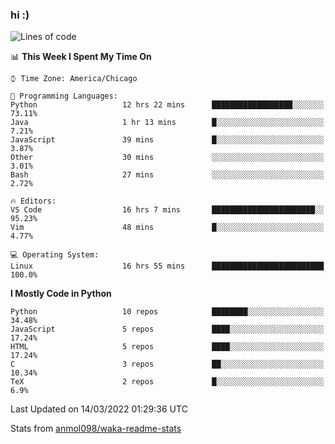 ### hi :)

<!--START_SECTION:waka-->
![Lines of code](https://img.shields.io/badge/From%20Hello%20World%20I%27ve%20Written-480%20Thousand%20lines%20of%20code-blue)

📊 **This Week I Spent My Time On** 

```text
⌚︎ Time Zone: America/Chicago

💬 Programming Languages: 
Python                   12 hrs 22 mins      ██████████████████░░░░░░░   73.11% 
Java                     1 hr 13 mins        █░░░░░░░░░░░░░░░░░░░░░░░░   7.21% 
JavaScript               39 mins             █░░░░░░░░░░░░░░░░░░░░░░░░   3.87% 
Other                    30 mins             ░░░░░░░░░░░░░░░░░░░░░░░░░   3.01% 
Bash                     27 mins             ░░░░░░░░░░░░░░░░░░░░░░░░░   2.72%

🔥 Editors: 
VS Code                  16 hrs 7 mins       ███████████████████████░░   95.23% 
Vim                      48 mins             █░░░░░░░░░░░░░░░░░░░░░░░░   4.77%

💻 Operating System: 
Linux                    16 hrs 55 mins      █████████████████████████   100.0%

```

**I Mostly Code in Python** 

```text
Python                   10 repos            ████████░░░░░░░░░░░░░░░░░   34.48% 
JavaScript               5 repos             ████░░░░░░░░░░░░░░░░░░░░░   17.24% 
HTML                     5 repos             ████░░░░░░░░░░░░░░░░░░░░░   17.24% 
C                        3 repos             ██░░░░░░░░░░░░░░░░░░░░░░░   10.34% 
TeX                      2 repos             █░░░░░░░░░░░░░░░░░░░░░░░░   6.9%

```



 Last Updated on 14/03/2022 01:29:36 UTC
<!--END_SECTION:waka-->

Stats from [anmol098/waka-readme-stats](https://github.com/anmol098/waka-readme-stats)